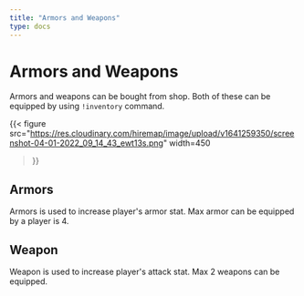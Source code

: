 ```yaml
---
title: "Armors and Weapons"
type: docs
---
```



# Armors and Weapons
Armors and weapons can be bought from shop. Both of these can be equipped by
using `!inventory` command.

{{< figure
  src="https://res.cloudinary.com/hiremap/image/upload/v1641259350/screenshot-04-01-2022_09_14_43_ewt13s.png" 
  width=450
>}}

## Armors
Armors is used to increase player's armor stat. Max armor can be equipped by a
player is 4.

## Weapon
Weapon is used to increase player's attack stat. Max 2 weapons can be equipped.
